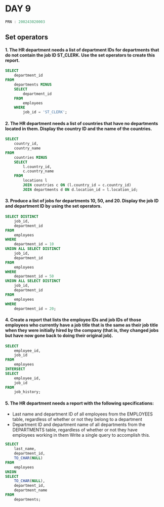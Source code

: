 # DAY 9

```C
PRN : 200243020003
```
## Set operators
#### 1. The HR department needs a list of department IDs for departments that do not contain the job ID ST_CLERK. Use the set operators to create this report.
```sql
SELECT
	department_id
FROM
	departments MINUS
	SELECT
		department_id
	FROM
		employees
	WHERE
		job_id = 'ST_CLERK';
```

#### 2. The HR department needs a list of countries that have no departments located in them. Display the country ID and the name of the countries.
```sql
SELECT
	country_id,
	country_name
FROM
	countries MINUS
	SELECT
		l.country_id,
		c.country_name
	FROM
		locations l
		JOIN countries c ON (l.country_id = c.country_id)
		JOIN departments d ON d.location_id = l.location_id;
```

#### 3. Produce a list of jobs for departments 10, 50, and 20. Display the job ID and department ID by using the set operators.
```sql
SELECT DISTINCT
	job_id,
	department_id
FROM
	employees
WHERE
	department_id = 10
UNION ALL SELECT DISTINCT
	job_id,
	department_id
FROM
	employees
WHERE
	department_id = 50
UNION ALL SELECT DISTINCT
	job_id,
	department_id
FROM
	employees
WHERE
	department_id = 20;
```

#### 4. Create a report that lists the employee IDs and job IDs of those employees who currently have a job title that is the same as their job title when they were initially hired by the company (that is, they changed jobs but have now gone back to doing their original job).
```sql
SELECT
	employee_id,
	job_id
FROM
	employees
INTERSECT
SELECT
	employee_id,
	job_id
FROM
	job_history;
```

#### 5. The HR department needs a report with the following specifications:
- Last name and department ID of all employees from the EMPLOYEES table, regardless of whether or not they belong to a department 
- Department ID and department name of all departments from the DEPARTMENTS table, regardless of whether or not they have employees working in them Write a single query to accomplish this.
```sql
SELECT
	last_name,
	department_id,
	TO_CHAR(NULL)
FROM
	employees
UNION
SELECT
	TO_CHAR(NULL),
	department_id,
	department_name
FROM
	departments;
```    